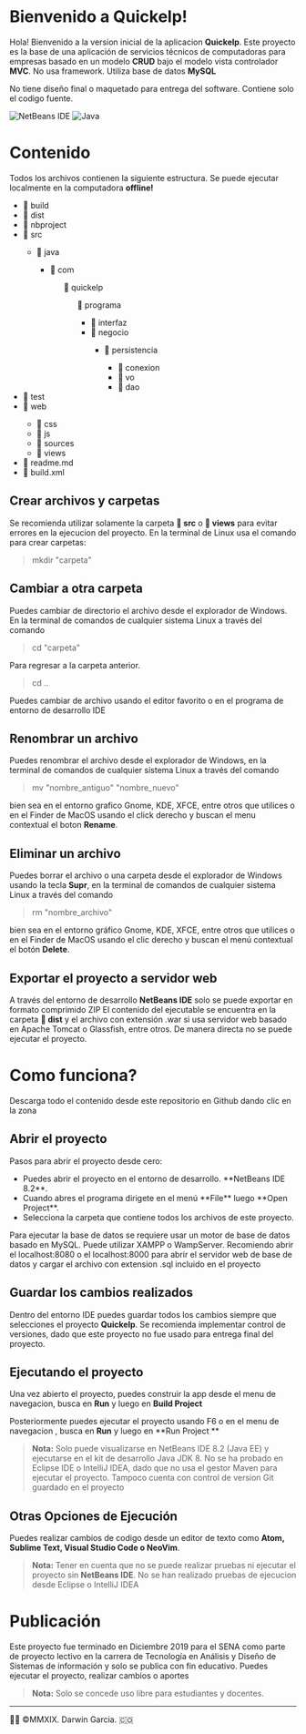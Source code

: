 # Bienvenido a Quickelp!

Hola! Bienvenido a la version inicial de la aplicacion **Quickelp**. 
Este proyecto es la base de una aplicación de servicios técnicos de computadoras para empresas basado en un modelo **CRUD** bajo el modelo vista controlador **MVC**. No usa framework. Utiliza base de datos **MySQL** 

No tiene diseño final o maquetado para entrega del software. Contiene solo el codigo fuente.

![NetBeans IDE](https://img.shields.io/badge/NetBeansIDE-1B6AC6.svg?style=for-the-badge&logo=apache-netbeans-ide&logoColor=white)
![Java](https://img.shields.io/badge/java-%23ED8B00.svg?style=for-the-badge&logo=openjdk&logoColor=white)

# Contenido

Todos los archivos contienen la siguiente estructura. Se puede ejecutar localmente en la computadora **offline!**
<ul>
<li>📂 build</li>
<li>📂 dist</li>
<li>📂 nbproject</li>
<li>📂 src</li>
  <ul><li>📂 java</li>
   <ul><li> 📂 com</li>
     <ul> </li>📂 quickelp</li>
	  <ul></li>📂 programa</li>
		   <ul>  <li> 📂 interfaz</li>
		      <li>📂 negocio</li>
		      <ul><li>📂 persistencia</li>
			     <ul><li> 📂 conexion</li>
			      <li>📂 vo</li>
			    <li>  📂 dao</li>
			    </ul></ul></ul></ul></ul></ul></ul>
<li>📂 test</li>
<li>📂 web</li>
	<ul>
	<li>📂 css</li>
	<li>📂 js</li>
	<li>📂 sources</li>
	<li>📂 views</li>
	</ul>
<li>📄 readme.md</li>
<li>📄 build.xml</li>
</ul>

## Crear archivos y carpetas

Se recomienda utilizar solamente la carpeta **📂 src** o **📂 views** para evitar errores en la ejecucion del proyecto.
En la terminal de Linux usa el comando para crear carpetas:
>mkdir "carpeta" 

## Cambiar a otra carpeta

Puedes cambiar de directorio el archivo desde el explorador de Windows.
En la terminal de comandos de cualquier sistema Linux  a través del comando 
>cd "carpeta" 

Para regresar a la carpeta anterior.
>cd ..

Puedes cambiar de archivo usando el editor favorito o en el programa de entorno de desarrollo IDE

## Renombrar un archivo

Puedes renombrar el archivo desde el explorador de Windows, en la terminal de comandos de cualquier sistema Linux  a través del comando 
>mv "nombre_antiguo" "nombre_nuevo"

bien sea en el entorno grafico Gnome, KDE, XFCE, entre otros que utilices o en el Finder de MacOS usando el click derecho y buscan el menu contextual el boton **Rename**.

## Eliminar un archivo
Puedes borrar el archivo o una carpeta desde el explorador de Windows usando la tecla **Supr**, en la terminal de comandos de cualquier sistema Linux  a través del comando 
>rm "nombre_archivo"

bien sea en el entorno gráfico Gnome, KDE, XFCE, entre otros que utilices o en el Finder de MacOS usando el clic derecho y buscan el menú contextual el botón **Delete**.



## Exportar el proyecto a servidor web

A través del entorno de desarrollo **NetBeans IDE** solo se puede exportar en formato comprimido ZIP
El contenido del ejecutable se encuentra en la carpeta **📂 dist** y el archivo con extensión .war si usa servidor web basado en Apache Tomcat o Glassfish, entre otros. De manera directa no se puede ejecutar el proyecto.


# Como funciona?
Descarga todo el contenido desde este repositorio en Github dando clic en la zona 

## Abrir el proyecto
Pasos para abrir el proyecto desde cero:
<ul>
<li>
Puedes abrir el proyecto en el entorno de desarrollo. **NetBeans IDE 8.2**. </li>
<li>Cuando abres el programa dirigete en el menú **File** luego  **Open Project**. </li>
<li>Selecciona la carpeta que contiene todos los archivos de este proyecto.</li>
</ul>
Para ejecutar la base de datos se requiere usar un motor de base de datos basado en MySQL. Puede utilizar XAMPP o WampServer. Recomiendo abrir el localhost:8080 o el localhost:8000 para abrir el servidor web de base de datos y cargar el archivo con extension .sql incluido en el proyecto

## Guardar los cambios realizados

Dentro del entorno IDE puedes guardar todos los cambios siempre que selecciones el proyecto **Quickelp**. Se recomienda implementar control de versiones, dado que este proyecto no fue usado para entrega final del proyecto.

## Ejecutando el proyecto

Una vez abierto el proyecto, puedes construir la app desde el menu de navegacion, busca en **Run** y luego en **Build Project**

Posteriormente puedes ejecutar el proyecto usando F6 o en el menu de navegacion , busca en **Run** y luego en **Run Project ** 

> **Nota:** Solo puede visualizarse en NetBeans IDE 8.2 (Java EE) y ejecutarse en el kit de desarrollo Java JDK 8. No se ha probado en Eclipse IDE o IntelliJ IDEA, dado que no usa el gestor Maven para ejecutar el proyecto. Tampoco cuenta con control de version Git guardado en el proyecto

## Otras Opciones de Ejecución

Puedes realizar cambios de codigo desde un editor de texto como **Atom, Sublime Text, Visual Studio Code o NeoVim**.
> **Nota:** Tener en cuenta que no se puede realizar pruebas ni ejecutar el proyecto sin **NetBeans IDE**. No se han realizado pruebas de ejecucion desde Eclipse o IntelliJ IDEA


# Publicación

Este proyecto fue terminado en Diciembre 2019 para el SENA como parte de proyecto lectivo en la carrera de Tecnología en Análisis y Diseño de Sistemas de información y solo se publica con fin educativo. Puedes ejecutar el proyecto, realizar cambios o aportes

> **Nota:** Solo se concede uso libre para estudiantes y docentes. 

- - -
👨‍💻 ©MMXIX. Darwin Garcia. 🇨🇴
